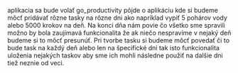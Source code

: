 aplikacia sa bude volať go_productivity pôjde o aplikáciu kde si budeme môcť  pridávať rôzne tasky na rôzne dni ako napríklad vypiť 5 pohárov vody alebo 5000 krokov na deň.
Na konci dňa nám povie čo všetko sme spravili možno by bola zaujímavá funkcionalita že ak niečo nespravíme v nejaký deň budeme si to môcť presunúť.
Pri tvorbe tasku si budeme môcť povedať či to bude task na každý deň alebo len na špecifické dni tak isto funkcionalita uloženia nejakých taskov aby sme ich mohli následne použiť na dalšie dni tiež neznie od veci.
